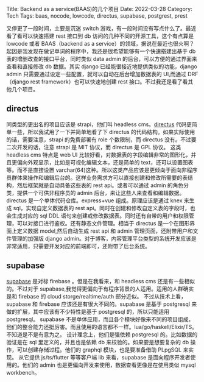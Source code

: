 Title: Backend as a service(BAAS)的几个项目
Date: 2022-03-28
Category: Tech
Tags: baas, nocode, lowcode, directus, supabase, postgrest, prest

又停更了一段时间，主要是沉迷 switch 游戏，有一段时间没有写点什么了。最近看了看可以快速搭建 rest 接口到 db 访问的几种不同的开源工具，这个有点算是 lowcode 或者 BAAS（backend as a service）的领域，据说在最近也很火啊？起因是我发现在做记单词的程序中，我还是很希望能够有一个快速搭建出基于 db 表的增删改查的接口平台，同时类似 data admin 的后台，可以方便的通过界面来查看和直接修改 db 数据。其实 django 已经能很接近地提供类似的功能，django admin 只需要通过设定一些配置，就可以自动在后台增加数据表的 UI,而通过 DRF（django rest framework）也可以快速地创建 rest 接口。不过我还是看了看其他几个项目。

## directus

同类型的更出名的项目应该是 strapi，他们叫 headless cms。[directus](https://github.com/directus/directus) 代码更简单一些，所以我试用了一下并简单地看了下 directus 的代码结构。如果实际使用的话，需要注意，strapi 的免费部署有 role 个数限制，而 directus 没有。不过要二次开发的话，注意 strapi 是 MIT 协议，而 directus 是 GPL 协议。
这类 headless cms 特点是 web UI 比较好看，对数据表的字段编辑非常的图形化，并且更偏向外观显示，比如是可视化编辑文本，还是简单的 text，还可以设置图表等。而不是直接设置 varchar(64)这种。所以这类产品应该是更倾向于面向非程序员群体来操作和编辑后台的。这样业务需求方可以直接创建和修改所需要的表结构，然后框架就是自动具备这些表的 rest api。或者可以通过 admin 的角色分类，提供一个可供非程序员的 admin 后台，来让这些人来查看和编辑数据。
directus 是一个单体代码仓库。express+vue 组成。原理应该是通过 knex 来生成 sql，实现自定义数据表的 rest api。同时在创建和修改自定义表的字段时，也会生成对应的 sql DDL 语句来创建或修改数据表。同时还有自带的用户和权限管理，可以对接口进行鉴权。还有静态文件管理。相当于 directus 是一个在图形界面上定义数据 model,然后自动生成 rest api 和 admin 管理页面，还附带用户和文件管理的加强版 django admin。对于博客，内容管理平台类型的系统开发应该是非常适用，只需要开发对应的前端即可，还附带了后台系统。

## supabase

[supabase](https://github.com/supabase/supabase) 是对标 firebase 。但是在我看来，和 headless cms 还是有一些相似的。不过对于 supabase,我觉得更偏向于有程序背景的人适用。适用的人群确实是和 firebase 的 cloud storge/realtime/auth 部分近似。
不过从技术上看，supabase 和 firebase 应该还是有很大不同的。supabase 是基于 postgresql 来做的扩展，其中应该有不少特性是基于 postgresql 的，所以只能适用 postgresql。
supabase 不是单体应用，而且各个模块好像来不同的项目组成，他们的整合能力还挺厉害。而且使用的语言都不一样。lua/go/haskell/Elixir/TS。不知道是不是有意为之。
设计理念上，他们是强依赖 postgresql 的。比如数据的验证是在 sql 里定义的，并且也是依赖 db 来校验的。如果要是想要复杂的 db 操作，可以创建存储过程。他们的 graphql 模块，也是要准备借助 PLpgSQL 来实现。
从它提供 js/ts/flutter 等等客户端 lib 来看，supabase 是面向程序开发者使用的。他们的 admin 也是更偏向开发来使用，数据查看更像是在使用类似 mysql workbench。

